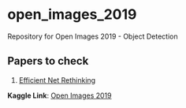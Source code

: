 # open_images_2019

Repository for Open Images 2019 - Object Detection



## Papers to check

1. [Efficient Net Rethinking](https://arxiv.org/abs/1905.11946)



__Kaggle Link__: [Open Images 2019](https://www.kaggle.com/c/open-images-2019-object-detection)
